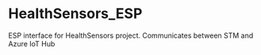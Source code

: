 # HealthSensors_ESP
ESP interface for HealthSensors project. Communicates between STM and Azure IoT Hub
